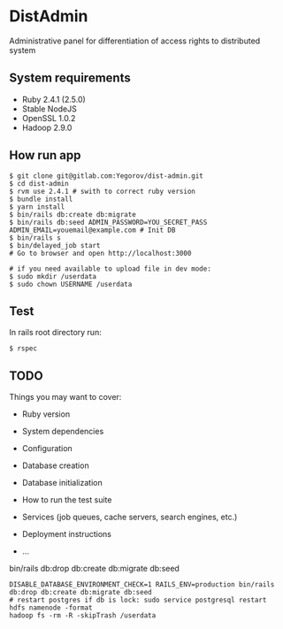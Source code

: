 DistAdmin
=========

Administrative panel for differentiation of access rights to distributed system

## System requirements

* Ruby 2.4.1 (2.5.0)
* Stable NodeJS
* OpenSSL 1.0.2
* Hadoop 2.9.0

## How run app

```
$ git clone git@gitlab.com:Yegorov/dist-admin.git
$ cd dist-admin
$ rvm use 2.4.1 # swith to correct ruby version
$ bundle install
$ yarn install
$ bin/rails db:create db:migrate 
$ bin/rails db:seed ADMIN_PASSWORD=YOU_SECRET_PASS ADMIN_EMAIL=youemail@example.com # Init DB
$ bin/rails s
$ bin/delayed_job start
# Go to browser and open http://localhost:3000

# if you need available to upload file in dev mode:
$ sudo mkdir /userdata
$ sudo chown USERNAME /userdata
```

## Test

In rails root directory run:

```
$ rspec
```

## TODO
Things you may want to cover:

* Ruby version

* System dependencies

* Configuration

* Database creation

* Database initialization

* How to run the test suite

* Services (job queues, cache servers, search engines, etc.)

* Deployment instructions

* ...

bin/rails db:drop db:create db:migrate db:seed

```
DISABLE_DATABASE_ENVIRONMENT_CHECK=1 RAILS_ENV=production bin/rails db:drop db:create db:migrate db:seed
# restart postgres if db is lock: sudo service postgresql restart
hdfs namenode -format
hadoop fs -rm -R -skipTrash /userdata
```